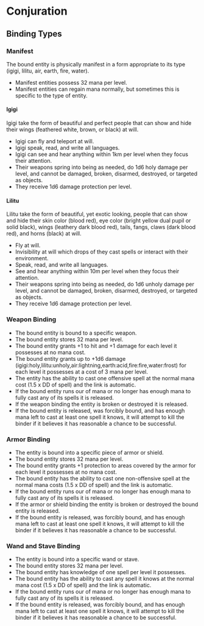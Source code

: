 # Conjuration

## Binding Types

### Manifest

The bound entity is physically manifest in a form appropriate to its type (igigi, lilitu, air, earth, fire, water).

* Manifest entities possess 32 mana per level.
* Manifest entities can regain mana normally, but sometimes this is specific to the type of entity.

#### Igigi

Igigi take the form of beautiful and perfect people that can show and hide their wings (feathered white, brown, or black) at will.

* Igigi can fly and teleport at will.
* Igigi speak, read, and write all languages.
* Igigi can see and hear anything within 1km per level when they focus their attention.
* Their weapons spring into being as needed, do 1d6 holy damage per level, and cannot be damaged, broken, disarmed, destroyed, or targeted as objects.
* They receive 1d6 damage protection per level.

#### Lilitu

Lilitu take the form of beautiful, yet exotic looking, people that can show and hide their skin color (blood red), eye color (bright yellow dual pupil or solid black), wings (leathery dark blood red), tails, fangs, claws (dark blood red), and horns (black) at will.

* Fly at will.
* Invisibility at will which drops of they cast spells or interact with their environment.
* Speak, read, and write all languages.
* See and hear anything within 10m per level when they focus their attention.
* Their weapons spring into being as needed, do 1d6 unholy damage per level, and cannot be damaged, broken, disarmed, destroyed, or targeted as objects.
* They receive 1d6 damage protection per level.

### Weapon Binding

* The bound entity is bound to a specific weapon.
* The bound entity stores 32 mana per level.
* The bound entity grants +1 to hit and +1 damage for each level it possesses at no mana cost.
* The bound entity grants up to +1d6 damage (igigi:holy,lilitu:unholy,air:lightning,earth:acid,fire:fire,water:frost) for each level it possesses at a cost of 3 mana per level.
* The entity has the ability to cast one offensive spell at the normal mana cost (1.5 x DD of spell) and the link is automatic.
* If the bound entity runs our of mana or no longer has enough mana to fully cast any of its spells it is released.
* If the weapon binding the entity is broken or destroyed it is released.
* If the bound entity is released, was forcibly bound, and has enough mana left to cast at least one spell it knows, it will attempt to kill the binder if it believes it has reasonable a chance to be successful.

### Armor Binding

* The entity is bound into a specific piece of armor or shield.
* The bound entity stores 32 mana per level.
* The bound entity grants +1 protection to areas covered by the armor for each level it possesses at no mana cost.
* The bound entity has the ability to cast one non-offensive spell at the normal mana costs (1.5 x DD of spell) and the link is automatic.
* If the bound entity runs our of mana or no longer has enough mana to fully cast any of its spells it is released.
* If the armor or shield binding the entity is broken or destroyed the bound entity is released. 
* If the bound entity is released, was forcibly bound, and has enough mana left to cast at least one spell it knows, it will attempt to kill the binder if it believes it has reasonable a chance to be successful.

### Wand and Stave Binding

* The entity is bound into a specific wand or stave.
* The bound entity stores 32 mana per level.
* The bound entity has knowledge of one spell per level it possesses.
* The bound entity has the ability to cast any spell it knows at the normal mana cost (1.5 x DD of spell) and the link is automatic.
* If the bound entity runs our of mana or no longer has enough mana to fully cast any of its spells it is released.
* If the bound entity is released, was forcibly bound, and has enough mana left to cast at least one spell it knows, it will attempt to kill the binder if it believes it has reasonable a chance to be successful.
